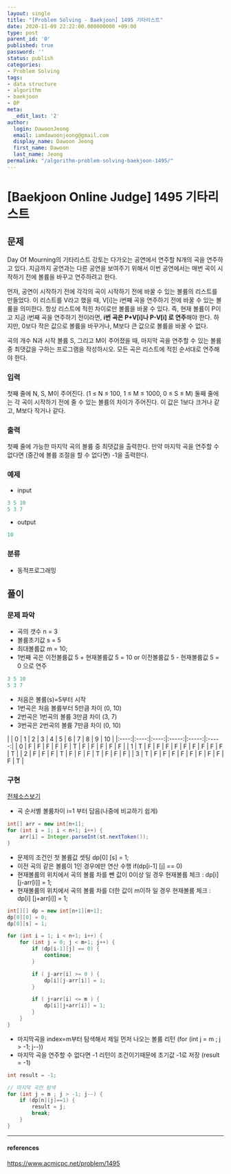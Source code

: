 ```yaml
---
layout: single
title: "[Problem Solving - Baekjoon] 1495 기타리스트"
date: 2020-11-09 22:22:00.000000000 +09:00
type: post
parent_id: '0'
published: true
password: ''
status: publish
categories:
- Problem Solving
tags:
- data structure
- algorithm
- baekjoon
- DP
meta:
  _edit_last: '2'
author:
  login: DawoonJeong
  email: iamdawoonjeong@gmail.com
  display_name: Dawoon Jeong
  first_name: Dawoon
  last_name: Jeong
permalink: "/algorithm-problem-solving-baekjoon-1495/"
---
```

# [Baekjoon Online Judge] 1495 기타리스트

## 문제
Day Of Mourning의 기타리스트 강토는 다가오는 공연에서 연주할 N개의 곡을 연주하고 있다. 지금까지 공연과는 다른 공연을 보여주기 위해서 이번 공연에서는 매번 곡이 시작하기 전에 볼륨을 바꾸고 연주하려고 한다.

먼저, 공연이 시작하기 전에 각각의 곡이 시작하기 전에 바꿀 수 있는 볼륨의 리스트를 만들었다. 이 리스트를 V라고 했을 때, V[i]는 i번째 곡을 연주하기 전에 바꿀 수 있는 볼륨을 의미한다. 항상 리스트에 적힌 차이로만 볼륨을 바꿀 수 있다. 즉, 현재 볼륨이 P이고 지금 i번째 곡을 연주하기 전이라면, **i번 곡은 P+V[i]나 P-V[i] 로 연주**해야 한다. 하지만, 0보다 작은 값으로 볼륨을 바꾸거나, M보다 큰 값으로 볼륨을 바꿀 수 없다.

곡의 개수 N과 시작 볼륨 S, 그리고 M이 주어졌을 때, 마지막 곡을 연주할 수 있는 볼륨 중 최댓값을 구하는 프로그램을 작성하시오. 모든 곡은 리스트에 적힌 순서대로 연주해야 한다.

### 입력
첫째 줄에 N, S, M이 주어진다. (1 ≤ N ≤ 100, 1 ≤ M ≤ 1000, 0 ≤ S ≤ M) 둘째 줄에는 각 곡이 시작하기 전에 줄 수 있는 볼륨의 차이가 주어진다. 이 값은 1보다 크거나 같고, M보다 작거나 같다.

### 출력
첫째 줄에 가능한 마지막 곡의 볼륨 중 최댓값을 출력한다. 만약 마지막 곡을 연주할 수 없다면 (중간에 볼륨 조절을 할 수 없다면) -1을 출력한다.

### 예제
- input

```java
3 5 10
5 3 7
```

- output

```java
10
```

### 분류
- 동적프로그래밍

## 풀이

### 문제 파악

- 곡의 갯수 n = 3
- 볼륨초기값 s = 5
- 최대볼륨값 m = 10;
- 1번째 곡은 이전볼륨값 5 + 현재볼륨값 5  = 10 or 이전볼륨값 5 - 현재볼륨값 5 = 0 으로 연주

```java
3 5 10
5 3 7  
```

- 처음은 볼륨(s)=5부터 시작
- 1번곡은 처음 볼륨부터 5만큼 차이 (0, 10)
- 2번곡은 1번곡의 볼륨 3만큼 차이 (3, 7)
- 3번곡은 2번곡의 볼륨 7만큼 차이 (0, 10)

|   | 0 | 1 | 2 | 3 | 4 | 5 | 6 | 7 | 8 | 9 | 10 |
|:----:|:----:|:----:|:-----:|:-----:|:-----:|
| 0 | F | F | F | F | F | T | F | F | F | F | F |
| 1 | T | F | F | F | F | F | F | F | F | F | T |
| 2 | F | F | F | T | F | F | F | T | F | F | F |
| 3 | T | F | F | F | F | F | F | F | F | F | T |


### 구현

[전체소스보기](https://github.com/devvoon/java-datastructure-algorithm/blob/master/java-algorithm-problem-solving/src/baekjoon/problem1495/Main.java)

- 곡 순서별 볼륨차이 i=1 부터 담음(나중에 비교하기 쉽게)

```java
int[] arr = new int[n+1];
for (int i = 1; i < n+1; i++) {
    arr[i] = Integer.parseInt(st.nextToken());
}
```

- 문제의 조건인 첫 볼륨값 셋팅 dp[0] [s] = 1;
- 이전 곡의 같은 볼륨이 1인 경우에만 연산 수행 if(dp[i-1] [j] == 0)
- 현재볼륨의 위치에서 곡의 볼륨 차를 뺀 값이 0이상 일 경우 현재볼륨 체크 :  dp[i] [j-arr[i]] = 1;
- 현재볼륨의 위치에서 곡의 볼륨 차를 더한 값이 m이하 일 경우 현재볼륨 체크 :  dp[i] [j+arr[i]] = 1;

```java
int[][] dp = new int[n+1][m+1];
dp[0][0] = 0;
dp[0][s] = 1;

for (int i = 1; i < n+1; i++) {
    for (int j = 0; j < m+1; j++) {
        if (dp[i-1][j] == 0) {
            continue;
        }

        if ( j-arr[i] >= 0 ) {
            dp[i][j-arr[i]] = 1;
        }

        if ( j+arr[i] <= m ) {
            dp[i][j+arr[i]] = 1;
        }
    }
}
```

- 마지막곡을 index=m부터 탐색해서 제일 먼저 나오는 볼륨 리턴 (for (int j = m ; j > -1; j--))
- 마지막 곡을 연주할 수 없다면 -1 리턴이 조건이기때문에 초기값 -1로 저장 (result = -1)

```java
int result = -1;

// 마지막 곡만 탐색
for (int j = m ; j > -1; j--) {
    if (dp[n][j]==1) {
        result = j;
        break;
    }
}
```

---

#### references
<https://www.acmicpc.net/problem/1495>

